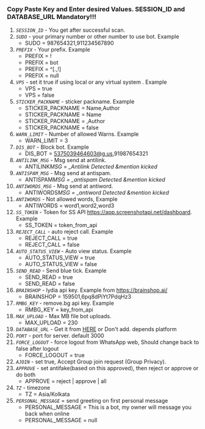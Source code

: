 ### Copy Paste Key and Enter desired Values. SESSION_ID and DATABASE_URL Mandatory!!!

1. _`SESSION_ID`_ - You get after successful scan.
2. _`SUDO`_ - your primary number or other number to use bot. Example
   - SUDO = 987654321,911234567890
3. _`PREFIX`_ - Your prefix. Example
   - PREFIX = !
   - PREFIX = bot
   - PREFIX = ^[.,!]
   - PREFIX = null
4. _`VPS`_ - set it true if using local or any virtual system . Example
   - VPS = true
   - VPS = false
5. _`STICKER_PACKNAME`_ - sticker packname. Example
   - STICKER_PACKNAME = Name,Author
   - STICKER_PACKNAME = Name
   - STICKER_PACKNAME = ,Author
   - STICKER_PACKNAME = false
6. _`WARN_LIMIT`_ - Number of allowed Warns. Example
   - WARN_LIMIT = 3
7. _`DIS_BOT`_ - Block bot. Example
   - DIS_BOT = 5375039464603@g.us,91987654321
8. _`ANTILINK_MSG`_ - Msg send at antilink.
   - ANTILINK*MSG = \_Antilink Detected &mention kicked*
9. _`ANTISPAM_MSG`_ - Msg send at antispam.
   - ANTISPAM*MSG = \_antispam Detected &mention kicked*
10. _`ANTIWORDS_MSG`_ - Msg send at antiword.
    - ANTIWORDS*MSG = \_antiword Detected &mention kicked*
11. _`ANTIWORDS`_ - Not allowed words, Example
    - ANTIWORDS = word1,word2,word3
12. _`SS_TOKEN`_ - Token for SS API https://app.screenshotapi.net/dashboard. Example
    - SS_TOKEN = token_from_api
13. _`REJECT_CALL`_ - auto reject call. Example
    - REJECT_CALL = true
    - REJECT_CALL = false
14. _`AUTO_STATUS_VIEW`_ - Auto view status. Example
    - AUTO_STATUS_VIEW = true
    - AUTO_STATUS_VIEW = false
15. _`SEND_READ`_ - Send blue tick. Example
    - SEND_READ = true
    - SEND_READ = false
16. _`BRAINSHOP`_ - lydia api key. Example from https://brainshop.ai/
    - BRAINSHOP = 159501,6pq8dPiYt7PdqHz3
17. _`RMBG_KEY`_ - remove.bg api key. Example
    - RMBG_KEY = key_from_api
18. _`MAX_UPLOAD`_ - Max MB file bot uploads.
    - MAX_UPLOAD = 230
19. _`DATABASE_URL`_ - Get it from [HERE](https://github.com/lyfe00011/whatsapp-bot-md/wiki/DATABASE_URL) or Don't add. depends platform
20. _`PORT`_ - port for server. default 3000
21. _`FORCE_LOGOUT`_ - force logout from WhatsApp web, Should change back to false after logout
     - FORCE_LOGOUT = true
22. _`AJOIN`_ - set true, Accept Group join request (Group Privacy).
23. _`APPROVE`_ - set antifake(based on this approved), then reject or approve or do both 
     - APPROVE  = reject | approve | all
24. _`TZ`_ - timezone 
     - TZ = Asia/Kolkata
25. _`PERSONAL_MESSAGE`_ = send greeting on first personal message
     - PERSONAL_MESSAGE = This is a bot, my owner will message you back when online
     - PERSONAL_MESSAGE = null